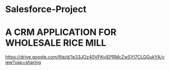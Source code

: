 # Salesforce-Project

# A CRM APPLICATION FOR WHOLESALE RICE MILL

https://drive.google.com/file/d/1e33JOz40VFKyjEPRMcZwSYI7CLGGukYA/view?usp=sharing
